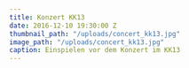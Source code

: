 ```yaml
---
title: Konzert KK13
date: 2016-12-10 19:30:00 Z
thumbnail_path: "/uploads/concert_kk13.jpg"
image_path: "/uploads/concert_kk13.jpg"
caption: Einspielen vor dem Konzert im KK13
---
```


